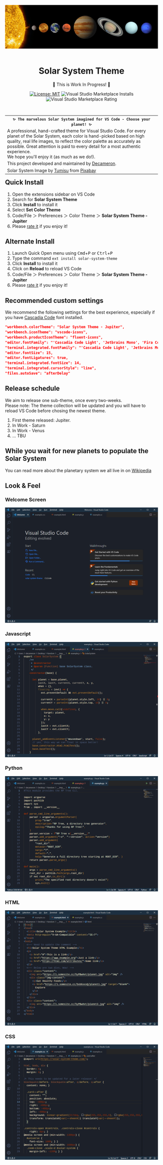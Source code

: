 <div align="center">
    <a align="center" href="https://marketplace.visualstudio.com/items?itemName=decameron.solar-system-theme"><img align="center" src="images/assets/solar-system.jpg" /></a>
</div>
<br/>

<div align="center">

# Solar System Theme
📌 This is Work In Progress! 📌  

[![License: MIT](https://img.shields.io/badge/License-MIT-yellow.svg)](https://opensource.org/licenses/MIT)
![Visual Studio Marketplace Installs](https://img.shields.io/visual-studio-marketplace/i/decameron.solar-system-theme)
![Visual Studio Marketplace Rating](https://img.shields.io/visual-studio-marketplace/r/decameron.solar-system-theme)

</div>
<br/>

<table width='100%' align="left">
    <tr>
        <td align="center">
            <strong><code>✨ The marvelous Solar System imagined for VS Code - Choose your planet! ✨</code></strong>
        </td>
    </tr>
    <tr>
        <td>
            A professional, hand-crafted theme for Visual Studio Code. For every planet of the Solar System, each color is hand-picked based on high quality, real life images, to reflect the color palette as accurately as possible. Great attention is paid to every detail for a most authentic experience.<br/>
            We hope you'll enjoy it (as much as we do!). </a>
        </td>
    </tr>
    <tr>
        <td>
            This project developed and maintained by <a href='https://github.com/decameronn' target="_blank">Decameron</a>.
        </td>
    </tr>
    <tr>
        <td>
            Solar System Image by <a href="https://pixabay.com/users/tumisu-148124/?utm_source=link-attribution&amp;utm_medium=referral&amp;utm_campaign=image&amp;utm_content=5680167">Tumisu</a> from <a href="https://pixabay.com/?utm_source=link-attribution&amp;utm_medium=referral&amp;utm_campaign=image&amp;utm_content=5680167">Pixabay</a>
        </td>
    </tr>
</table>

<br/><br/>


## Quick Install
1. Open the extensions sidebar on VS Code  
2. Search for **Solar System Theme**  
3. Click **Install** to install it  
4. Select **Set Color Theme**  
5. Code/File ＞ Preferences ＞ Color Theme ＞ **Solar System Theme - Jupiter**  
6. Please [rate it](https://marketplace.visualstudio.com/items?itemName=decameron.solar-system-theme) if you enjoy it!  

## Alternate Install
1. Launch Quick Open menu using  <kbd>Cmd</kbd>+<kbd>P</kbd> or <kbd>Ctrl</kbd>+<kbd>P</kbd>  
2. Type the command `ext install solar-system-theme`
3. Click **Install** to install it  
4. Click on **Reload** to reload VS Code  
5. Code/File ＞ Preferences ＞ Color Theme ＞ **Solar System Theme - Jupiter**  
6. Please [rate it](https://marketplace.visualstudio.com/items?itemName=decameron.solar-system-theme) if you enjoy it!  

## Recommended custom settings
We recommend the following settings for the best experience, especially if you have [Cascadia Code](https://github.com/microsoft/cascadia-code) font installed.  

```json
"workbench.colorTheme": "Solar System Theme - Jupiter",
"workbench.iconTheme": "vscode-icons",
"workbench.productIconTheme": "fluent-icons",
"editor.fontFamily": "'Cascadia Code Light', 'Jetbrains Mono', 'Fira Code', monospace",
"terminal.integrated.fontFamily": "'Cascadia Code Light', 'Jetbrains Mono', monospace",
"editor.fontSize": 15,
"editor.fontLigatures": true,
"terminal.integrated.fontSize": 14,
"terminal.integrated.cursorStyle": "line",
"files.autoSave": "afterDelay"
```

## Release schedule
We aim to release one sub-theme, once every two-weeks.  
Please note: The theme collection will be updated and you will have to reload VS Code before chosing the newest theme.
  
1. First theme released: Jupiter.  
2. In Work - Saturn
3. In Work - Venus  
4. ... TBU
  
## While you wait for new planets to populate the Solar System
You can read more about the planetary system we all live in on [Wikipedia](https://en.wikipedia.org/wiki/Solar_System)  
  
## Look & Feel
### Welcome Screen
![Welcome Screen](/images/samples/welcome-screen.png)
### Javascript 
![JS Code Sample](/images/samples/js.png)
### Python 
![Python Code Sample](/images/samples/python.png)
### HTML 
![HTML Code Sample](/images/samples/html.png)
### CSS 
![CSS Code Sample](/images/samples/css.png)
